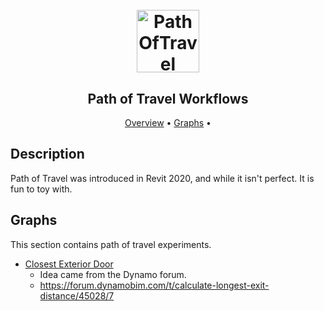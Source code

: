 <h1 align="center">
  <br>
  <img src="https://img.icons8.com/ios-filled/100/000000/hard-to-find.png" alt="PathOfTravel" width="100">
</h1>

<h2 align="center">Path of Travel Workflows</h2>

<p align="center">
  <a href="#description">Overview</a> •
  <a href="#graphs">Graphs</a> •
</p>

## Description
Path of Travel was introduced in Revit 2020, and while it isn't perfect. It is fun to toy with.

## Graphs
This section contains path of travel experiments.
* [Closest Exterior Door](https://github.com/johnpierson/RandomGraphs/blob/master/PathOfTravel/PathOfTravel_PointToExteriorDoors.dyn)
  - Idea came from the Dynamo forum.
  - https://forum.dynamobim.com/t/calculate-longest-exit-distance/45028/7
